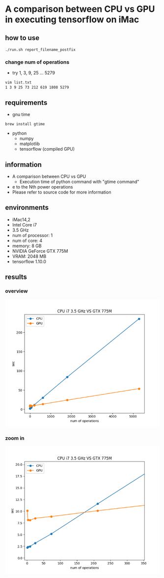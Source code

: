 # A comparison between CPU vs GPU in executing tensorflow on iMac

## how to use
```
./run.sh report_filename_postfix
```

### change num of operations
* try 1, 3, 9, 25 ... 5279
```
vim list.txt
1 3 9 25 73 212 619 1808 5279

```

## requirements
* gnu time
```
brew install gtime
```

* python
  * numpy
  * matplotlib
  * tensorflow (compiled GPU)

## information
* A comparison between CPU vs GPU
  * Execution time of python command with "gtime command"
* e to the Nth power operations
* Please refer to source code for more information

## environments
* iMac14,2
* Intel Core i7
* 3.5 GHz
* num of processor: 1
* num of core:  4
* memory:    8 GB
* NVIDIA GeForce GTX 775M
* VRAM: 2048 MB
* tensorflow 1.10.0

## results
### overview
![GitHub Logo](https://raw.githubusercontent.com/shikitari/tensorflow_cpu_vs_gpu/master/utils/overview.png)
### zoom in
![GitHub Logo](https://raw.githubusercontent.com/shikitari/tensorflow_cpu_vs_gpu/master/utils/zoom_in.png)
